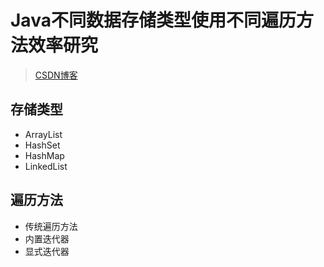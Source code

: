# Java不同数据存储类型使用不同遍历方法效率研究

> [CSDN博客](https://blog.csdn.net/gzn00417/article/details/104661064)

## 存储类型

- ArrayList
- HashSet
- HashMap
- LinkedList

## 遍历方法

- 传统遍历方法
- 内置迭代器
- 显式迭代器



